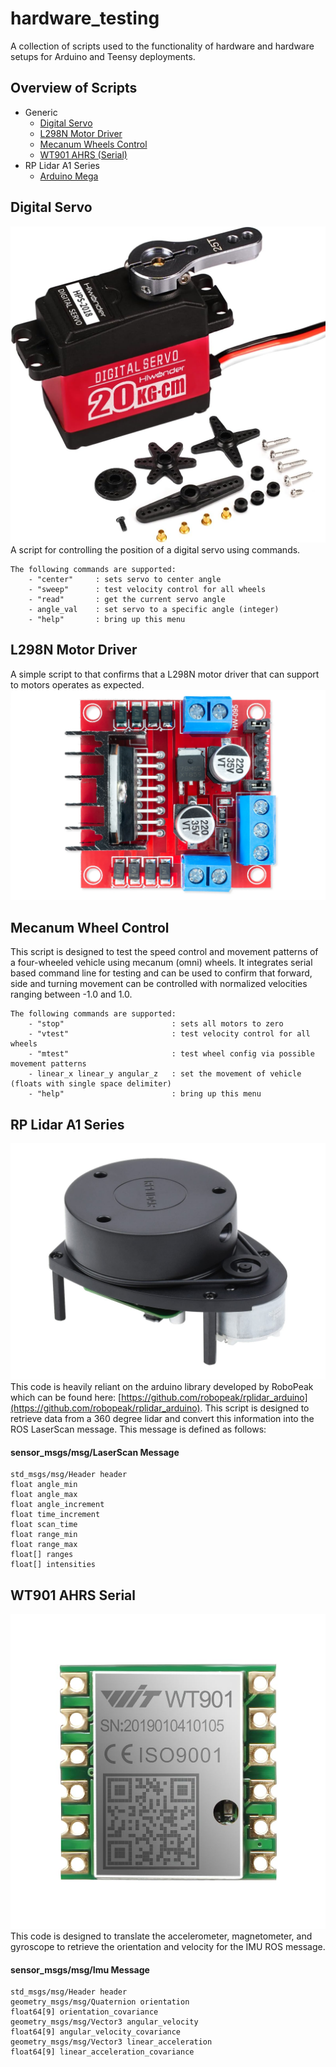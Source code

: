 # hardware_testing
A collection of scripts used to the functionality of hardware and hardware setups for Arduino and Teensy deployments.  

## Overview of Scripts
- Generic
	- [Digital Servo](/generic/test_servo/test_servo.ino) 
	- [L298N Motor Driver](/generic/test_motor_driver/test_motor_driver.ino)
	- [Mecanum Wheels Control](/generic/test_mechanum_control/test_mechanum_control.ino)
	- [WT901 AHRS (Serial)](/generic/test_wt901_serial/test_wt901_serial.ino)
- RP Lidar A1 Series
	- [Arduino Mega](/arduino_mega/test_rplidar_a1/test_rplidar_a1.ino)

## Digital Servo
![](/img/hiwonder_hps-2018.jpg)
A script for controlling the position of a digital servo using commands.

```
The following commands are supported:
	- "center"     : sets servo to center angle
	- "sweep"      : test velocity control for all wheels
	- "read"       : get the current servo angle
	- angle_val    : set servo to a specific angle (integer)
	- "help"       : bring up this menu
```

## L298N Motor Driver
A simple script to that confirms that a L298N motor driver that can support to motors operates as expected. 
![](/img/l298n_motor_driver.jpg)


## Mecanum Wheel Control
This script is designed to test the speed control and movement patterns of a four-wheeled vehicle using mecanum (omni) wheels. It integrates serial based command line for testing and can be used to confirm that forward, side and turning movement can be controlled with normalized velocities ranging between -1.0 and 1.0.

```
The following commands are supported:
	- "stop"                        : sets all motors to zero
	- "vtest"                       : test velocity control for all wheels
	- "mtest"                       : test wheel config via possible movement patterns
	- linear_x linear_y angular_z   : set the movement of vehicle (floats with single space delimiter)
	- "help"                        : bring up this menu
```

## RP Lidar A1 Series
![](/img/rplidar_a1m8.jpg)
This code is heavily reliant on the arduino library developed by RoboPeak which can be found here: [https://github.com/robopeak/rplidar_arduino](https://github.com/robopeak/rplidar_arduino). This script is designed to retrieve data from a 360 degree lidar and convert this information into the ROS LaserScan message. This message is defined as follows:

#### sensor_msgs/msg/LaserScan Message
```
std_msgs/msg/Header header
float angle_min
float angle_max
float angle_increment
float time_increment
float scan_time
float range_min
float range_max
float[] ranges
float[] intensities
```

## WT901 AHRS Serial
![](/img/wt901.jpg)
This code is designed to translate the accelerometer, magnetometer, and gyroscope to retrieve the orientation and velocity for the IMU ROS message.

#### sensor_msgs/msg/Imu Message
```
std_msgs/msg/Header header
geometry_msgs/msg/Quaternion orientation
float64[9] orientation_covariance
geometry_msgs/msg/Vector3 angular_velocity
float64[9] angular_velocity_covariance
geometry_msgs/msg/Vector3 linear_acceleration
float64[9] linear_acceleration_covariance
```